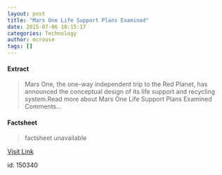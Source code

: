 ```yaml
---
layout: post
title: "Mars One Life Support Plans Examined"
date: 2015-07-06 18:15:17
categories: Technology
author: mcrouse
tags: []
---
```



#### Extract
>Mars One, the one-way independent trip to the Red Planet, has announced the conceptual design of its life support and recycling system.Read more about Mars One Life Support Plans Examined Comments...

#### Factsheet
>factsheet unavailable

[Visit Link](http://www.pddnet.com/articles/2015/07/mars-one-life-support-plans-examined)

id:  150340
